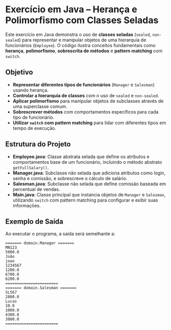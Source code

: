 # Exercício em Java – Herança e Polimorfismo com Classes Seladas

Este exercício em Java demonstra o uso de **classes seladas** (`sealed`, `non-sealed`) para representar e manipular objetos de uma hierarquia de funcionários (`Employee`). O código ilustra conceitos fundamentais como **herança**, **polimorfismo**, **sobrescrita de métodos** e **pattern matching** com `switch`.

## Objetivo

* **Representar diferentes tipos de funcionários** (`Manager` e `Salesman`) usando herança.
* **Controlar a hierarquia de classes** com o uso de `sealed` e `non-sealed`.
* **Aplicar polimorfismo** para manipular objetos de subclasses através de uma superclasse comum.
* **Sobrescrever métodos** com comportamentos específicos para cada tipo de funcionário.
* **Utilizar `switch` com pattern matching** para lidar com diferentes tipos em tempo de execução.

## Estrutura do Projeto

* **Employee.java**: Classe abstrata selada que define os atributos e comportamentos base de um funcionário, incluindo o método abstrato `getFullSalary()`.
* **Manager.java**: Subclasse não selada que adiciona atributos como login, senha e comissão, e sobrescreve o cálculo de salário.
* **Salesman.java**: Subclasse não selada que define comissão baseada em percentual de vendas.
* **Main.java**: Classe principal que instancia objetos de `Manager` e `Salesman`, utilizando `switch` com pattern matching para configurar e exibir suas informações.

## Exemplo de Saída

Ao executar o programa, a saída será semelhante a:

```
======= domain.Manager =======
MN123
5000.0
João
joao
1234567
1200.0
6700.0
6200.0
=======================
======= domain.Salesman =======
SL567
2800.0
Lucas
10.0
1000.0
4300.0
3800.0
=======================
```
